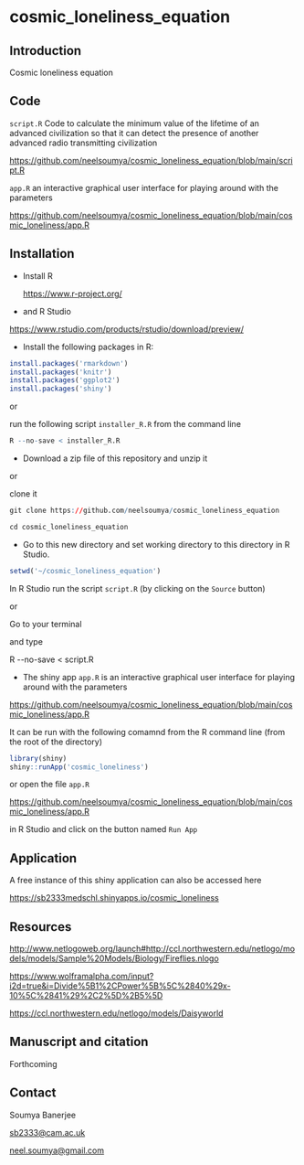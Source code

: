 # cosmic_loneliness_equation

## Introduction

Cosmic loneliness equation

## Code

`script.R` Code to calculate the minimum value of the lifetime of an advanced civilization so that it can detect the presence of another advanced radio transmitting civilization

https://github.com/neelsoumya/cosmic_loneliness_equation/blob/main/script.R

`app.R` an interactive graphical user interface for playing around with the parameters

https://github.com/neelsoumya/cosmic_loneliness_equation/blob/main/cosmic_loneliness/app.R



## Installation

* Install R

    https://www.r-project.org/

* and R Studio

https://www.rstudio.com/products/rstudio/download/preview/

* Install the following packages in R:

```r
install.packages('rmarkdown')
install.packages('knitr')
install.packages('ggplot2')
install.packages('shiny')

```

or

run the following script `installer_R.R` from the command line

```r
R --no-save < installer_R.R

```

* Download a zip file of this repository and unzip it

or

clone it 

```r
git clone https://github.com/neelsoumya/cosmic_loneliness_equation

cd cosmic_loneliness_equation
```

* Go to this new directory and set working directory to this directory in R Studio.

```r
setwd('~/cosmic_loneliness_equation')
```

In R Studio run the script `script.R` (by clicking on the `Source` button)

or

Go to your terminal

and type

R --no-save < script.R


* The shiny app `app.R` is an interactive graphical user interface for playing around with the parameters

https://github.com/neelsoumya/cosmic_loneliness_equation/blob/main/cosmic_loneliness/app.R

It can be run with the following comamnd from the R command line (from the root of the directory)

```r
library(shiny)
shiny::runApp('cosmic_loneliness')

```

or open the file `app.R`

https://github.com/neelsoumya/cosmic_loneliness_equation/blob/main/cosmic_loneliness/app.R

in R Studio and click on the button named `Run App`


## Application

A free instance of this shiny application can also be accessed here

https://sb2333medschl.shinyapps.io/cosmic_loneliness



## Resources

http://www.netlogoweb.org/launch#http://ccl.northwestern.edu/netlogo/models/models/Sample%20Models/Biology/Fireflies.nlogo

https://www.wolframalpha.com/input?i2d=true&i=Divide%5B1%2CPower%5B%5C%2840%29x-10%5C%2841%29%2C2%5D%2B5%5D

https://ccl.northwestern.edu/netlogo/models/Daisyworld


## Manuscript and citation

Forthcoming

## Contact

Soumya Banerjee

sb2333@cam.ac.uk

neel.soumya@gmail.com

